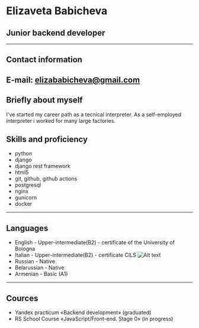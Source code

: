 # Elizaveta Babicheva
## Junior backend developer
---
## Contact information
**E-mail:** elizababicheva@gmail.com
---
## Briefly about myself
I've started my career path as a tecnical interpreter. As а self-employed interpreter i worked for many large factories. 
## Skills and proficiency
+ python
+ django
+ django rest framework
+ html5
+ git, github, github actions
+ postgresql
+ nginx
+ gunicorn
+ docker
---
## Languages
+ English - Upper-intermediate(B2) - certificate of the University of Bologna
+ Italian - Upper-intermediate(B2) - certificate CILS
![Alt text](images/italian_certificate.jpg?raw=true "Title")
+ Russian - Native
+ Belarussian - Native
+ Armenian - Basic (A1)
---
## Cources
+ Yandex practicum «Backend development» (graduated)
+ RS School Course «JavaScript/Front-end. Stage 0» (in progress)